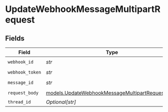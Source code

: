 # UpdateWebhookMessageMultipartRequest


## Fields

| Field                                                                                                    | Type                                                                                                     | Required                                                                                                 | Description                                                                                              |
| -------------------------------------------------------------------------------------------------------- | -------------------------------------------------------------------------------------------------------- | -------------------------------------------------------------------------------------------------------- | -------------------------------------------------------------------------------------------------------- |
| `webhook_id`                                                                                             | *str*                                                                                                    | :heavy_check_mark:                                                                                       | N/A                                                                                                      |
| `webhook_token`                                                                                          | *str*                                                                                                    | :heavy_check_mark:                                                                                       | N/A                                                                                                      |
| `message_id`                                                                                             | *str*                                                                                                    | :heavy_check_mark:                                                                                       | N/A                                                                                                      |
| `request_body`                                                                                           | [models.UpdateWebhookMessageMultipartRequestBody](../models/updatewebhookmessagemultipartrequestbody.md) | :heavy_check_mark:                                                                                       | N/A                                                                                                      |
| `thread_id`                                                                                              | *Optional[str]*                                                                                          | :heavy_minus_sign:                                                                                       | N/A                                                                                                      |